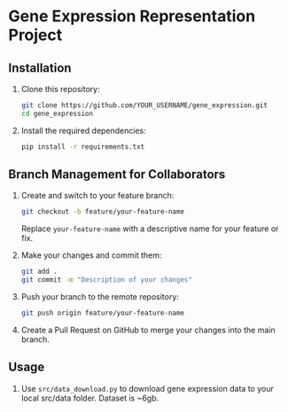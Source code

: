 # Gene Expression Representation Project

## Installation

1. Clone this repository:
   ```bash
   git clone https://github.com/YOUR_USERNAME/gene_expression.git
   cd gene_expression
   ```

2. Install the required dependencies:
   ```bash
   pip install -r requirements.txt
   ```

## Branch Management for Collaborators

1. Create and switch to your feature branch:
   ```bash
   git checkout -b feature/your-feature-name
   ```
   Replace `your-feature-name` with a descriptive name for your feature or fix.

2. Make your changes and commit them:
   ```bash
   git add .
   git commit -m "Description of your changes"
   ```

3. Push your branch to the remote repository:
   ```bash
   git push origin feature/your-feature-name
   ```

4. Create a Pull Request on GitHub to merge your changes into the main branch.

## Usage

1. Use `src/data_download.py` to download gene expression data to your local src/data folder. Dataset is ~6gb.
 
